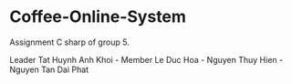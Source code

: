 # Coffee-Online-System
Assignment C sharp of group 5.

Leader Tat Huynh Anh Khoi - Member Le Duc Hoa - Nguyen Thuy Hien - Nguyen Tan Dai Phat
